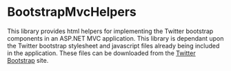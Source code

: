 BootstrapMvcHelpers
===================

This library provides html helpers for implementing the Twitter bootstrap components in an ASP.NET MVC application. This library is dependant upon the Twitter bootstrap stylesheet and javascript files already being included in the application. These files can be downloaded from the <a href='http://twitter.github.com/bootstrap/'>Twitter Bootstrap</a> site.
